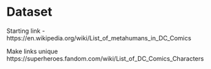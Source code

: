<h1>Dataset</h1>
<p>Starting link - https://en.wikipedia.org/wiki/List_of_metahumans_in_DC_Comics </p>
Make links unique<br>
https://superheroes.fandom.com/wiki/List_of_DC_Comics_Characters
